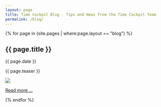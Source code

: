 ```yaml
---
layout: page
title: Time Cockpit Blog - Tips and News from the Time Cockpit Team
permalink: /blog/
---
```


<div class="row blog-overview">
{% for page in (site.pages | where:page.layout == "blog") %}
	<div class="col-sm-12"><h2>{{ page.title }}</h2></div>
	<div class="col-sm-12"><p>{{ page.date }}</p></div>
	<div class="col-sm-8"><p>{{ page.teaser }}</p></div>
	<div class="col-sm-4"><img src="{{ page.bannerimage | prepend: site.baseurl }}" /></div>
	<div class="col-sm-12"><p><a href="{{ page.url | prepend: site.baseurl }}">Read more ...</a></p></div>
{% endfor %}
</div>